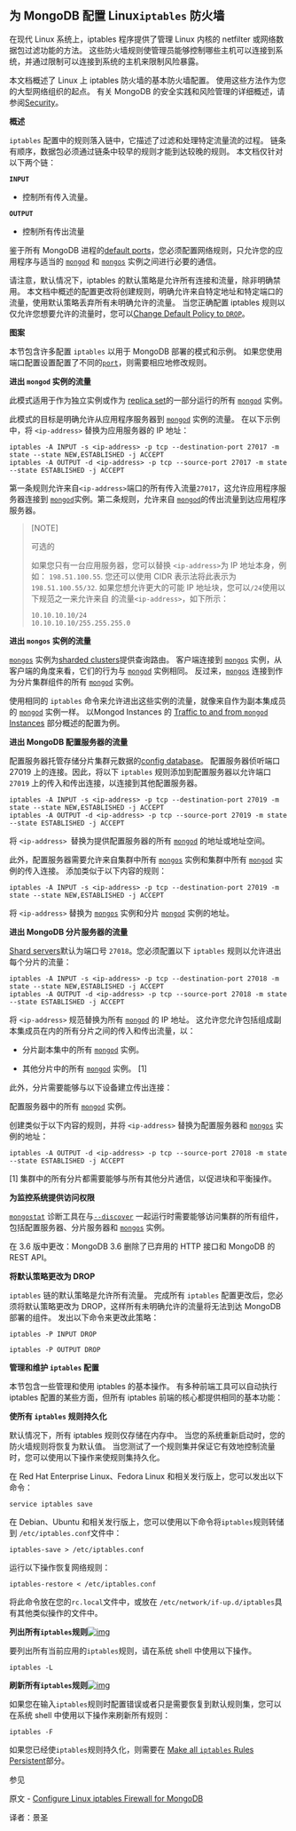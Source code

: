 ## 为 MongoDB 配置 Linux`iptables` 防火墙

在现代 Linux 系统上，iptables 程序提供了管理 Linux 内核的 netfilter 或网络数据包过滤功能的方法。 这些防火墙规则使管理员能够控制哪些主机可以连接到系统，并通过限制可以连接到系统的主机来限制风险暴露。

本文档概述了 Linux 上 iptables 防火墙的基本防火墙配置。 使用这些方法作为您的大型网络组织的起点。 有关 MongoDB 的安全实践和风险管理的详细概述，请参阅[Security](https://www.mongodb.com/docs/manual/security/)。

**概述**

`iptables` 配置中的规则落入链中，它描述了过滤和处理特定流量流的过程。 链条有顺序，数据包必须通过链条中较早的规则才能到达较晚的规则。 本文档仅针对以下两个链：

**`INPUT`**

- 控制所有传入流量。

**`OUTPUT`**

- 控制所有传出流量

鉴于所有 MongoDB 进程的[default ports](https://www.mongodb.com/docs/manual/reference/default-mongodb-port/)，您必须配置网络规则，只允许您的应用程序与适当的 [`mongod`](https://www.mongodb.com/docs/manual/reference/program/mongod/#mongodb-binary-bin.mongod) 和 [`mongos`](https://www.mongodb.com/docs/manual/reference/program/mongos/#mongodb-binary-bin.mongos) 实例之间进行必要的通信。

请注意，默认情况下，iptables 的默认策略是允许所有连接和流量，除非明确禁用。 本文档中概述的配置更改将创建规则，明确允许来自特定地址和特定端口的流量，使用默认策略丢弃所有未明确允许的流量。 当您正确配置 iptables 规则以仅允许您想要允许的流量时，您可以[Change Default Policy to `DROP`](https://www.mongodb.com/docs/manual/tutorial/configure-linux-iptables-firewall/#std-label-iptables-change-default-policy-to-drop)。

**图案**

本节包含许多配置 `iptables` 以用于 MongoDB 部署的模式和示例。 如果您使用端口配置设置配置了不同的[`port`](https://www.mongodb.com/docs/manual/reference/configuration-options/#mongodb-setting-net.port)，则需要相应地修改规则。

**进出 `mongod` 实例的流量**

此模式适用于作为独立实例或作为 [replica set](https://www.mongodb.com/docs/manual/reference/glossary/#std-term-replica-set)的一部分运行的所有 [`mongod`](https://www.mongodb.com/docs/manual/reference/program/mongod/#mongodb-binary-bin.mongod) 实例。

此模式的目标是明确允许从应用程序服务器到 [`mongod`](https://www.mongodb.com/docs/manual/reference/program/mongod/#mongodb-binary-bin.mongod) 实例的流量。 在以下示例中，将 `<ip-address>` 替换为应用服务器的 IP 地址：

```shell
iptables -A INPUT -s <ip-address> -p tcp --destination-port 27017 -m state --state NEW,ESTABLISHED -j ACCEPT
iptables -A OUTPUT -d <ip-address> -p tcp --source-port 27017 -m state --state ESTABLISHED -j ACCEPT
```

第一条规则允许来自`<ip-address>`端口的所有传入流量`27017`，这允许应用程序服务器连接到 [`mongod`](https://www.mongodb.com/docs/manual/reference/program/mongod/#mongodb-binary-bin.mongod)实例。第二条规则，允许来自 [`mongod`](https://www.mongodb.com/docs/manual/reference/program/mongod/#mongodb-binary-bin.mongod)的传出流量到达应用程序服务器。

>[NOTE]
>
>可选的
>
>如果您只有一台应用服务器，您可以替换 `<ip-address>`为 IP 地址本身，例如： `198.51.100.55`. 您还可以使用 CIDR 表示法将此表示为 `198.51.100.55/32`. 如果您想允许更大的可能 IP 地址块，您可以`/24`使用以下规范之一来允许来自 的流量`<ip-address>`，如下所示：
>
>```shell
>10.10.10.10/24
>10.10.10.10/255.255.255.0
>```

**进出 `mongos` 实例的流量**

[`mongos`](https://www.mongodb.com/docs/manual/reference/program/mongos/#mongodb-binary-bin.mongos) 实例为[sharded clusters](https://www.mongodb.com/docs/manual/reference/glossary/#std-term-sharded-cluster)提供查询路由。 客户端连接到 [`mongos`](https://www.mongodb.com/docs/manual/reference/program/mongos/#mongodb-binary-bin.mongos) 实例，从客户端的角度来看，它们的行为与 [`mongod`](https://www.mongodb.com/docs/manual/reference/program/mongod/#mongodb-binary-bin.mongod) 实例相同。 反过来，[`mongos`](https://www.mongodb.com/docs/manual/reference/program/mongos/#mongodb-binary-bin.mongos) 连接到作为分片集群组件的所有 [`mongod`](https://www.mongodb.com/docs/manual/reference/program/mongod/#mongodb-binary-bin.mongod) 实例。

使用相同的 `iptables` 命令来允许进出这些实例的流量，就像来自作为副本集成员的 [`mongod`](https://www.mongodb.com/docs/manual/reference/program/mongod/#mongodb-binary-bin.mongod) 实例一样。 以Mongod Instances 的 [Traffic to and from `mongod` Instances](https://www.mongodb.com/docs/manual/tutorial/configure-linux-iptables-firewall/#std-label-iptables-basic-rule-set) 部分概述的配置为例。

**进出 MongoDB 配置服务器的流量**

配置服务器托管存储分片集群元数据的[config database](https://www.mongodb.com/docs/manual/reference/glossary/#std-term-config-database)。 配置服务器侦听端口 27019 上的连接。因此，将以下 `iptables` 规则添加到配置服务器以允许端口 `27019` 上的传入和传出连接，以连接到其他配置服务器。

```shell
iptables -A INPUT -s <ip-address> -p tcp --destination-port 27019 -m state --state NEW,ESTABLISHED -j ACCEPT
iptables -A OUTPUT -d <ip-address> -p tcp --source-port 27019 -m state --state ESTABLISHED -j ACCEPT
```

将 `<ip-address> `替换为提供配置服务器的所有 [`mongod`](https://www.mongodb.com/docs/manual/reference/program/mongod/#mongodb-binary-bin.mongod) 的地址或地址空间。

此外，配置服务器需要允许来自集群中所有 [`mongos`](https://www.mongodb.com/docs/manual/reference/program/mongos/#mongodb-binary-bin.mongos) 实例和集群中所有 [`mongod`](https://www.mongodb.com/docs/manual/reference/program/mongod/#mongodb-binary-bin.mongod) 实例的传入连接。 添加类似于以下内容的规则：

```shell
iptables -A INPUT -s <ip-address> -p tcp --destination-port 27019 -m state --state NEW,ESTABLISHED -j ACCEPT
```

将 `<ip-address>` 替换为 [`mongos`](https://www.mongodb.com/docs/manual/reference/program/mongos/#mongodb-binary-bin.mongos) 实例和分片 [`mongod`](https://www.mongodb.com/docs/manual/reference/program/mongod/#mongodb-binary-bin.mongod) 实例的地址。

**进出 MongoDB 分片服务器的流量**

[Shard servers](https://www.mongodb.com/docs/manual/sharding/#std-label-sharding-background)默认为端口号 `27018`。您必须配置以下 `iptables` 规则以允许进出每个分片的流量：

```shell
iptables -A INPUT -s <ip-address> -p tcp --destination-port 27018 -m state --state NEW,ESTABLISHED -j ACCEPT
iptables -A OUTPUT -d <ip-address> -p tcp --source-port 27018 -m state --state ESTABLISHED -j ACCEPT
```

将 `<ip-address>` 规范替换为所有 [`mongod`](https://www.mongodb.com/docs/manual/reference/program/mongod/#mongodb-binary-bin.mongod) 的 IP 地址。 这允许您允许包括组成副本集成员在内的所有分片之间的传入和传出流量，以：

- 分片副本集中的所有 [`mongod`](https://www.mongodb.com/docs/manual/reference/program/mongod/#mongodb-binary-bin.mongod) 实例。


- 其他分片中的所有 [`mongod`](https://www.mongodb.com/docs/manual/reference/program/mongod/#mongodb-binary-bin.mongod) 实例。 [1]


此外，分片需要能够与以下设备建立传出连接：

配置服务器中的所有 [`mongod`](https://www.mongodb.com/docs/manual/reference/program/mongod/#mongodb-binary-bin.mongod) 实例。

创建类似于以下内容的规则，并将 `<ip-address>` 替换为配置服务器和 [`mongos`](https://www.mongodb.com/docs/manual/reference/program/mongos/#mongodb-binary-bin.mongos) 实例的地址：

```shell
iptables -A OUTPUT -d <ip-address> -p tcp --source-port 27018 -m state --state ESTABLISHED -j ACCEPT
```

[1] 集群中的所有分片都需要能够与所有其他分片通信，以促进块和平衡操作。

**为监控系统提供访问权限**

[`mongostat`](https://www.mongodb.com/docs/database-tools/mongostat/#mongodb-binary-bin.mongostat) 诊断工具在与[`--discover`](https://www.mongodb.com/docs/database-tools/mongostat/#std-option-mongostat.--discover) 一起运行时需要能够访问集群的所有组件，包括配置服务器、分片服务器和 [`mongos`](https://www.mongodb.com/docs/manual/reference/program/mongos/#mongodb-binary-bin.mongos) 实例。

在 3.6 版中更改：MongoDB 3.6 删除了已弃用的 HTTP 接口和 MongoDB 的 REST API。

**将默认策略更改为 DROP**

`iptables` 链的默认策略是允许所有流量。 完成所有 `iptables` 配置更改后，您必须将默认策略更改为 DROP，这样所有未明确允许的流量将无法到达 MongoDB 部署的组件。 发出以下命令来更改此策略：

```shell
iptables -P INPUT DROP

iptables -P OUTPUT DROP
```

**管理和维护 `iptables` 配置**

本节包含一些管理和使用 iptables 的基本操作。 有多种前端工具可以自动执行 iptables 配置的某些方面，但所有 iptables 前端的核心都提供相同的基本功能：

**使所有 `iptables` 规则持久化**

默认情况下，所有 iptables 规则仅存储在内存中。 当您的系统重新启动时，您的防火墙规则将恢复为默认值。 当您测试了一个规则集并保证它有效地控制流量时，您可以使用以下操作来使规则集持久化。

在 Red Hat Enterprise Linux、Fedora Linux 和相关发行版上，您可以发出以下命令：

```shell
service iptables save
```

在 Debian、Ubuntu 和相关发行版上，您可以使用以下命令将`iptables`规则转储到 `/etc/iptables.conf`文件中：

```shell
iptables-save > /etc/iptables.conf
```

运行以下操作恢复网络规则：

```
iptables-restore < /etc/iptables.conf
```

将此命令放在您的`rc.local`文件中，或放在 `/etc/network/if-up.d/iptables`具有其他类似操作的文件中。

**列出所有`iptables`规则**[![img](https://www.mongodb.com/docs/manual/assets/link.svg)](https://www.mongodb.com/docs/manual/tutorial/configure-linux-iptables-firewall/#list-all-iptables-rules)

要列出所有当前应用的`iptables`规则，请在系统 shell 中使用以下操作。

```shell
iptables -L
```

**刷新所有`iptables`规则**[![img](https://www.mongodb.com/docs/manual/assets/link.svg)](https://www.mongodb.com/docs/manual/tutorial/configure-linux-iptables-firewall/#flush-all-iptables-rules)

如果您在输入`iptables`规则时配置错误或者只是需要恢复到默认规则集，您可以在系统 shell 中使用以下操作来刷新所有规则：

```shell
iptables -F
```

如果您已经使`iptables`规则持久化，则需要在 [Make all `iptables` Rules Persistent](https://www.mongodb.com/docs/manual/tutorial/configure-linux-iptables-firewall/#std-label-iptables-make-all-rules-persistent)部分。

 参见

原文 - [Configure Linux iptables Firewall for MongoDB]( https://docs.mongodb.com/manual/tutorial/configure-linux-iptables-firewall/ )

译者：景圣
